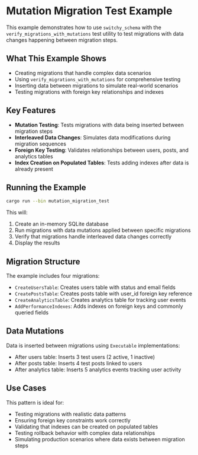# Mutation Migration Test Example

This example demonstrates how to use `switchy_schema` with the `verify_migrations_with_mutations` test utility to test migrations with data changes happening between migration steps.

## What This Example Shows

- Creating migrations that handle complex data scenarios
- Using `verify_migrations_with_mutations` for comprehensive testing
- Inserting data between migrations to simulate real-world scenarios
- Testing migrations with foreign key relationships and indexes

## Key Features

- **Mutation Testing**: Tests migrations with data being inserted between migration steps
- **Interleaved Data Changes**: Simulates data modifications during migration sequences
- **Foreign Key Testing**: Validates relationships between users, posts, and analytics tables
- **Index Creation on Populated Tables**: Tests adding indexes after data is already present

## Running the Example

```bash
cargo run --bin mutation_migration_test
```

This will:
1. Create an in-memory SQLite database
2. Run migrations with data mutations applied between specific migrations
3. Verify that migrations handle interleaved data changes correctly
4. Display the results

## Migration Structure

The example includes four migrations:
- `CreateUsersTable`: Creates users table with status and email fields
- `CreatePostsTable`: Creates posts table with user_id foreign key reference
- `CreateAnalyticsTable`: Creates analytics table for tracking user events
- `AddPerformanceIndexes`: Adds indexes on foreign keys and commonly queried fields

## Data Mutations

Data is inserted between migrations using `Executable` implementations:
- After users table: Inserts 3 test users (2 active, 1 inactive)
- After posts table: Inserts 4 test posts linked to users
- After analytics table: Inserts 5 analytics events tracking user activity

## Use Cases

This pattern is ideal for:
- Testing migrations with realistic data patterns
- Ensuring foreign key constraints work correctly
- Validating that indexes can be created on populated tables
- Testing rollback behavior with complex data relationships
- Simulating production scenarios where data exists between migration steps